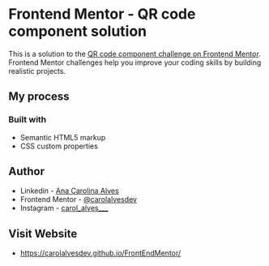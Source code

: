 # Frontend Mentor - QR code component solution

This is a solution to the [QR code component challenge on Frontend Mentor](https://www.frontendmentor.io/challenges/qr-code-component-iux_sIO_H). Frontend Mentor challenges help you improve your coding skills by building realistic projects. 

## My process

### Built with

- Semantic HTML5 markup
- CSS custom properties

## Author

- Linkedin - [Ana Carolina Alves](https://www.linkedin.com/in/ana-carolina-alves-b34a23281/)
- Frontend Mentor - [@carolalvesdev](https://www.frontendmentor.io/profile/carolalvesdev)
- Instagram - [carol_alves___](https://www.instagram.com/carol_alves___/)

## Visit Website

- https://carolalvesdev.github.io/FrontEndMentor/
